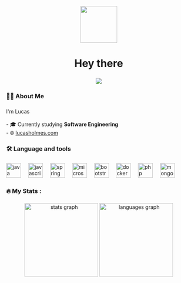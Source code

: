 <div align="center">
  <img height="100" src="https://user-images.githubusercontent.com/74038190/214644152-52f47eb3-5e31-4f47-8758-05c9468d5596.gif"  />
</div>

###

<h1 align="center">Hey there</h1>

###

<div align="center">
  <img src="https://visitor-badge.laobi.icu/badge?page_id=devlucash.devlucash&"  />
</div>

###

<h3 align="left">👩‍💻  About Me</h3>

###

<p align="left">I'm Lucas <br><br>- 🎓 Currently studying <strong>Software Engineering</strong>  <br>- 🌐 <a href="https://lucasholmes.com" target="_blank">lucasholmes.com</a></p>

###

<h3 align="left">🛠 Language and tools</h3>

###

<div align="left">
  <img src="https://skillicons.dev/icons?i=java" height="40" alt="java logo"  />
  <img width="12" />
  <img src="https://skillicons.dev/icons?i=js" height="40" alt="javascript logo"  />
  <img width="12" />
  <img src="https://skillicons.dev/icons?i=spring" height="40" alt="spring logo"  />
  <img width="12" />
  <img src="https://cdn.jsdelivr.net/gh/devicons/devicon/icons/microsoftsqlserver/microsoftsqlserver-plain.svg" height="40" alt="microsoftsqlserver logo"  />
  <img width="12" />
  <img src="https://skillicons.dev/icons?i=bootstrap" height="40" alt="bootstrap logo"  />
  <img width="12" />
  <img src="https://skillicons.dev/icons?i=docker" height="40" alt="docker logo"  />
  <img width="12" />
  <img src="https://skillicons.dev/icons?i=php" height="40" alt="php logo"  />
  <img width="12" />
  <img src="https://skillicons.dev/icons?i=mongodb" height="40" alt="mongodb logo"  />
</div>

###

<h3 align="left">🔥   My Stats :</h3>

###

<div align="center">
  <img src="https://github-readme-stats.vercel.app/api?username=devlucash&hide_title=true&hide_rank=true&show_icons=true&include_all_commits=true&count_private=true&disable_animations=true&theme=graywhite&locale=en&hide_border=false&order=1" height="200" alt="stats graph"  />
  <img src="https://github-readme-stats.vercel.app/api/top-langs?username=devlucash&locale=en&hide_title=false&layout=compact&card_width=320&langs_count=6&theme=graywhite&hide_border=false&order=2" height="200" alt="languages graph"  />
</div>

###
